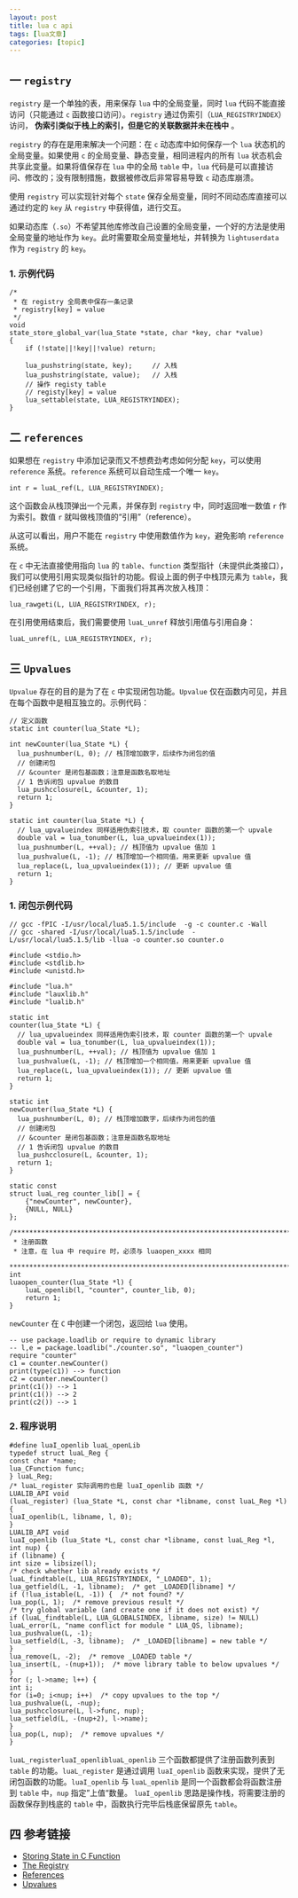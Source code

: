 ```yaml
---
layout: post
title: lua c api  
tags: [lua文章]
categories: [topic]
---
```

## 一 `registry`

`registry` 是一个单独的表，用来保存 `lua` 中的全局变量，同时 `lua` 代码不能直接访问（只能通过 `c`
函数接口访问）。`registry` 通过伪索引（`LUA_REGISTRYINDEX`）访问， **伪索引类似于栈上的索引，但是它的关联数据并未在栈中**
。

`registry` 的存在是用来解决一个问题：在 `c` 动态库中如何保存一个 `lua` 状态机的全局变量。如果使用 `c`
的全局变量、静态变量，相同进程内的所有 `lua` 状态机会共享此变量。如果将值保存在 `lua` 中的全局 `table` 中，`lua`
代码是可以直接访问、修改的；没有限制措施，数据被修改后非常容易导致 `c` 动态库崩溃。

使用 `registry` 可以实现针对每个 `state` 保存全局变量，同时不同动态库直接可以通过约定的 `key` 从 `registry`
中获得值，进行交互。

如果动态库（`.so`）不希望其他库修改自己设置的全局变量，一个好的方法是使用全局变量的地址作为 `key`。此时需要取全局变量地址，并转换为
`lightuserdata` 作为 `registry` 的 `key`。

### 1\. 示例代码

    
    
    /*
     * 在 registry 全局表中保存一条记录 
     * registry[key] = value
     */
    void 
    state_store_global_var(lua_State *state, char *key, char *value)
    {
        if (!state||!key||!value) return;
    
        lua_pushstring(state, key);     // 入栈
        lua_pushstring(state, value);   // 入栈
        // 操作 registy table
        // registy[key] = value
        lua_settable(state, LUA_REGISTRYINDEX);
    }
    

## 二 `references`

如果想在 `registry` 中添加记录而又不想费劲考虑如何分配 `key`，可以使用 `reference` 系统。`reference`
系统可以自动生成一个唯一 `key`。

    
    
    int r = luaL_ref(L, LUA_REGISTRYINDEX);
    

这个函数会从栈顶弹出一个元素，并保存到 `registry` 中，同时返回唯一数值 `r` 作为索引。数值 `r`
就叫做栈顶值的“引用”（reference）。

从这可以看出，用户不能在 `registry` 中使用数值作为 `key`，避免影响 `reference` 系统。

在 `c` 中无法直接使用指向 `lua` 的 `table`、`function`
类型指针（未提供此类接口），我们可以使用引用实现类似指针的功能。假设上面的例子中栈顶元素为
`table`，我们已经创建了它的一个引用，下面我们将其再次放入栈顶：

    
    
    lua_rawgeti(L, LUA_REGISTRYINDEX, r);
    

在引用使用结束后，我们需要使用 `luaL_unref` 释放引用值与引用自身：

    
    
    luaL_unref(L, LUA_REGISTRYINDEX, r);
    

## 三 `Upvalues`

`Upvalue` 存在的目的是为了在 `c` 中实现闭包功能。`Upvalue` 仅在函数内可见，并且在每个函数中是相互独立的。示例代码：

    
    
    // 定义函数
    static int counter(lua_State *L);
    
    int newCounter(lua_State *L) {
      lua_pushnumber(L, 0); // 栈顶增加数字，后续作为闭包的值
      // 创建闭包
      // &counter 是闭包基函数；注意是函数名取地址
      // 1 告诉闭包 upvalue 的数目
      lua_pushcclosure(L, &counter, 1);
      return 1;
    }
    
    static int counter(lua_State *L) {
      // lua_upvalueindex 同样适用伪索引技术，取 counter 函数的第一个 upvale
      double val = lua_tonumber(L, lua_upvalueindex(1));
      lua_pushnumber(L, ++val); // 栈顶值为 upvalue 值加 1
      lua_pushvalue(L, -1); // 栈顶增加一个相同值，用来更新 upvalue 值
      lua_replace(L, lua_upvalueindex(1)); // 更新 upvalue 值
      return 1;
    }
    

### 1\. 闭包示例代码

    
    
    // gcc -fPIC -I/usr/local/lua5.1.5/include  -g -c counter.c -Wall
    // gcc -shared -I/usr/local/lua5.1.5/include  -L/usr/local/lua5.1.5/lib -llua -o counter.so counter.o
    
    #include <stdio.h>
    #include <stdlib.h>
    #include <unistd.h>
    
    #include "lua.h"
    #include "lauxlib.h"
    #include "lualib.h"
    
    static int 
    counter(lua_State *L) {
      // lua_upvalueindex 同样适用伪索引技术，取 counter 函数的第一个 upvale
      double val = lua_tonumber(L, lua_upvalueindex(1));
      lua_pushnumber(L, ++val); // 栈顶值为 upvalue 值加 1
      lua_pushvalue(L, -1); // 栈顶增加一个相同值，用来更新 upvalue 值
      lua_replace(L, lua_upvalueindex(1)); // 更新 upvalue 值
      return 1;
    }
    
    static int 
    newCounter(lua_State *L) {
      lua_pushnumber(L, 0); // 栈顶增加数字，后续作为闭包的值
      // 创建闭包
      // &counter 是闭包基函数；注意是函数名取地址
      // 1 告诉闭包 upvalue 的数目
      lua_pushcclosure(L, &counter, 1);
      return 1;
    }
    
    static const 
    struct luaL_reg counter_lib[] = {
        {"newCounter", newCounter},
        {NULL, NULL}
    };
    
    /******************************************************************************
     * 注册函数
     * 注意，在 lua 中 require 时，必须与 luaopen_xxxx 相同
     ******************************************************************************/
    int 
    luaopen_counter(lua_State *l) {
        luaL_openlib(l, "counter", counter_lib, 0);
        return 1;
    }
    

`newCounter` 在 `C` 中创建一个闭包，返回给 `lua` 使用。

    
    
    -- use package.loadlib or require to dynamic library
    -- l,e = package.loadlib("./counter.so", "luaopen_counter")
    require "counter"
    c1 = counter.newCounter()
    print(type(c1)) --> function
    c2 = counter.newCounter()
    print(c1()) --> 1
    print(c1()) --> 2
    print(c2()) --> 1
    

### 2\. 程序说明

    
    
    #define luaI_openlib luaL_openLib
    typedef struct luaL_Reg {
    const char *name;
    lua_CFunction func;
    } luaL_Reg;
    /* luaL_register 实际调用的也是 luaI_openlib 函数 */
    LUALIB_API void 
    (luaL_register) (lua_State *L, const char *libname, const luaL_Reg *l) {
    luaI_openlib(L, libname, l, 0);
    }
    LUALIB_API void 
    luaI_openlib (lua_State *L, const char *libname, const luaL_Reg *l, int nup) {
    if (libname) {
    int size = libsize(l);
    /* check whether lib already exists */
    luaL_findtable(L, LUA_REGISTRYINDEX, "_LOADED", 1);
    lua_getfield(L, -1, libname);  /* get _LOADED[libname] */
    if (!lua_istable(L, -1)) {  /* not found? */
    lua_pop(L, 1);  /* remove previous result */
    /* try global variable (and create one if it does not exist) */
    if (luaL_findtable(L, LUA_GLOBALSINDEX, libname, size) != NULL)
    luaL_error(L, "name conflict for module " LUA_QS, libname);
    lua_pushvalue(L, -1);
    lua_setfield(L, -3, libname);  /* _LOADED[libname] = new table */
    }
    lua_remove(L, -2);  /* remove _LOADED table */
    lua_insert(L, -(nup+1));  /* move library table to below upvalues */
    }
    for (; l->name; l++) {
    int i;
    for (i=0; i<nup; i++)  /* copy upvalues to the top */
    lua_pushvalue(L, -nup);
    lua_pushcclosure(L, l->func, nup);
    lua_setfield(L, -(nup+2), l->name);
    }
    lua_pop(L, nup);  /* remove upvalues */
    }
    

`luaL_registerluaI_openlibluaL_openlib` 三个函数都提供了注册函数列表到 `table`
的功能。`luaL_register` 是通过调用 `luaI_openlib` 函数来实现，提供了无闭包函数的功能。`luaI_openlib` 与
`luaL_openlib` 是同一个函数都会将函数注册到 `table` 中，`nup` 指定”上值“数量。 `luaI_openlib`
思路是操作栈，将需要注册的函数保存到栈底的 `table` 中，函数执行完毕后栈底保留原先 `table`。

## 四 参考链接

  * [Storing State in C Function](https://www.lua.org/pil/27.3.html)
  * [The Registry](https://www.lua.org/pil/27.3.1.html)
  * [References](https://www.lua.org/pil/27.3.2.html)
  * [Upvalues](https://www.lua.org/pil/27.3.3.html)